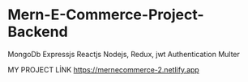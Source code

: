 # Mern-E-Commerce-Project-Backend
MongoDb Expressjs Reactjs Nodejs, Redux, jwt Authentication Multer 

MY PROJECT LİNK https://mernecommerce-2.netlify.app
